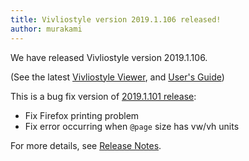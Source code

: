 ```yaml
---
title: Vivliostyle version 2019.1.106 released!
author: murakami
---
```


We have released Vivliostyle version 2019.1.106.

(See the latest [Vivliostyle Viewer](https://vivliostyle.org/viewer/), and [User's Guide](https://vivliostyle.org/docs/user-guide/))

This is a bug fix version of [2019.1.101 release](https://vivliostyle.org/blog/2019/02/27/vivliostyle-2019.1.101-released/):

- Fix Firefox printing problem
- Fix error occurring when `@page` size has vw/vh units

For more details, see [Release Notes](https://github.com/vivliostyle/vivliostyle/releases).
